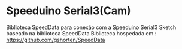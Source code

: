 # Speeduino Serial3(Cam)

Biblioteca SpeedData para conexão com a Speeduino Serial3
Sketch baseado na biblioteca SpeedData
Biblioteca hospedada em : https://github.com/gshorten/SpeedData
